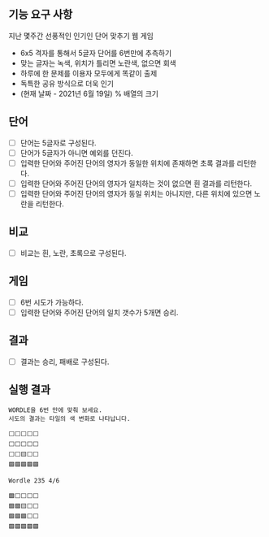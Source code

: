 ## 기능 요구 사항

지난 몇주간 선풍적인 인기인 단어 맞추기 웹 게임

- 6x5 격자를 통해서 5글자 단어를 6번만에 추측하기
- 맞는 글자는 녹색, 위치가 틀리면 노란색, 없으면 회색
- 하루에 한 문제를 이용자 모두에게 똑같이 출제
- 독특한 공유 방식으로 더욱 인기
- (현재 날짜 - 2021년 6월 19일) % 배열의 크기

## 단어

- [ ] 단어는 5글자로 구성된다.
- [ ] 단어가 5글자가 아니면 예외를 던진다.
- [ ] 입력한 단어와 주어진 단어의 영자가 동일한 위치에 존재하면 초록 결과를 리턴한다.
- [ ] 입력한 단어와 주어진 단어의 영자가 일치하는 것이 없으면 흰 결과를 리턴한다.
- [ ] 입력한 단어와 주어진 단어의 영자가 동일 위치는 아니지만, 다른 위치에 있으면 노란을 리턴한다.

## 비교

- [ ] 비교는 흰, 노란, 초록으로 구성된다.

## 게임

- [ ] 6번 시도가 가능하다.
- [ ] 입력한 단어와 주어진 단어의 일치 갯수가 5개면 승리.

## 결과

- [ ] 결과는 승리, 패배로 구성된다.

## 실행 결과

```
WORDLE을 6번 만에 맞춰 보세요.
시도의 결과는 타일의 색 변화로 나타납니다.

⬜⬜⬜⬜⬜
⬜⬜⬜⬜⬜
⬜⬜🟨⬜⬜
🟩🟩🟩🟩🟩

Wordle 235 4/6

🟩⬜⬜⬜⬜
🟩🟩🟨⬜⬜
🟩🟩🟩⬜⬜
🟩🟩🟩🟩🟩
```

